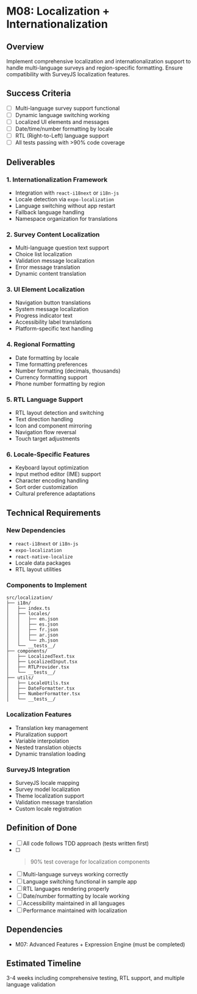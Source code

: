 # M08: Localization + Internationalization

## Overview
Implement comprehensive localization and internationalization support to handle multi-language surveys and region-specific formatting. Ensure compatibility with SurveyJS localization features.

## Success Criteria
- [ ] Multi-language survey support functional
- [ ] Dynamic language switching working
- [ ] Localized UI elements and messages
- [ ] Date/time/number formatting by locale
- [ ] RTL (Right-to-Left) language support
- [ ] All tests passing with >90% code coverage

## Deliverables

### 1. Internationalization Framework
- Integration with `react-i18next` or `i18n-js`
- Locale detection via `expo-localization`
- Language switching without app restart
- Fallback language handling
- Namespace organization for translations

### 2. Survey Content Localization
- Multi-language question text support
- Choice list localization
- Validation message localization
- Error message translation
- Dynamic content translation

### 3. UI Element Localization
- Navigation button translations
- System message localization
- Progress indicator text
- Accessibility label translations
- Platform-specific text handling

### 4. Regional Formatting
- Date formatting by locale
- Time formatting preferences
- Number formatting (decimals, thousands)
- Currency formatting support
- Phone number formatting by region

### 5. RTL Language Support
- RTL layout detection and switching
- Text direction handling
- Icon and component mirroring
- Navigation flow reversal
- Touch target adjustments

### 6. Locale-Specific Features
- Keyboard layout optimization
- Input method editor (IME) support
- Character encoding handling
- Sort order customization
- Cultural preference adaptations

## Technical Requirements

### New Dependencies
- `react-i18next` or `i18n-js`
- `expo-localization`
- `react-native-localize`
- Locale data packages
- RTL layout utilities

### Components to Implement
```
src/localization/
├── i18n/
│   ├── index.ts
│   ├── locales/
│   │   ├── en.json
│   │   ├── es.json
│   │   ├── fr.json
│   │   ├── ar.json
│   │   └── zh.json
│   └── __tests__/
├── components/
│   ├── LocalizedText.tsx
│   ├── LocalizedInput.tsx
│   ├── RTLProvider.tsx
│   └── __tests__/
├── utils/
│   ├── LocaleUtils.tsx
│   ├── DateFormatter.tsx
│   ├── NumberFormatter.tsx
│   └── __tests__/
```

### Localization Features
- Translation key management
- Pluralization support
- Variable interpolation
- Nested translation objects
- Dynamic translation loading

### SurveyJS Integration
- SurveyJS locale mapping
- Survey model localization
- Theme localization support
- Validation message translation
- Custom locale registration

## Definition of Done
- [ ] All code follows TDD approach (tests written first)
- [ ] >90% test coverage for localization components
- [ ] Multi-language surveys working correctly
- [ ] Language switching functional in sample app
- [ ] RTL languages rendering properly
- [ ] Date/number formatting by locale working
- [ ] Accessibility maintained in all languages
- [ ] Performance maintained with localization

## Dependencies
- M07: Advanced Features + Expression Engine (must be completed)

## Estimated Timeline
3-4 weeks including comprehensive testing, RTL support, and multiple language validation